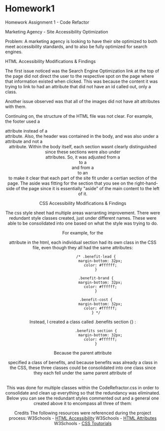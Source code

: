 # Homework1
Homework Assignment 1 - Code Refactor

Marketing Agency - Site Accessibility Optimization

Problem: A marketing agency is looking to have their site optimized to both meet accessibility standards, and to also be fully optimized for search engines.


HTML Accessibility Modifications & Findings

The first issue noticed was the Search Engine Optimization link at the top of the page did not direct the user to the respective spot on the page where that information existed when clicked. This was because the content it was trying to link to had an attribute that did not have an id called out, only a class. 

Another issue observed was that all of the images did not have alt attributes with them.

Continuing on, the structure of the HTML file was not clear. For example, the footer used a <div> attribute instead of a <footer> attribute. Also, the header was contained in the body, and was also under a <div> attribute and not a <header> attribute. Within the body itself, each section wasnt clearly distinguished since these sections were also under <div> attributes. So, it was adjusted from a <div> to a <section> and from a <div> to an <aside> to make it clear that each part of the site fit under a certian section of the page. The aside was fitting for the section that you see on the right-hand-side of the page since it is essentially "aside" of the main content to the left of it.


CSS Accessibility Modifications & Findings

The css style sheet had multiple areas warranting improvement. There were redundant style classes created, just under different names. These were able to be consolidated into one based on what the style was trying to do. 

For example, for the <aside> attribute in the html, each individual section had its own class in the CSS file, even though they all had the same attributes:

                /* .benefit-lead {
                    margin-bottom: 32px;
                    color: #ffffff;
                }

                .benefit-brand {
                    margin-bottom: 32px;
                    color: #ffffff;
                }

                .benefit-cost {
                    margin-bottom: 32px;
                    color: #ffffff;
                } */

Instead, I created a class called .benefits section {} :

                .benefits section {
                    margin-bottom: 32px;
                    color: #ffffff;
                }

Because the parent attribute <aside> specified a class of benefits, and because benefits was already a class in the CSS, these three classes could be consolidated into one class since they each fell under the same parent attribute of <aside>.

This was done for multiple classes within the CodeRefractor.css in order to consolidate and clean up everything so that the redundancy was eliminated. Below you can see the redundant styles commented out
and a general one created above it to encompass all three of them:





Credits
The following resources were referenced during the project process:
W3Schools - [HTML Accessibility](https://www.w3schools.com/html/html_accessibility.asp "HTML Accessibility")
W3Schools - [HTML Attributes](https://www.w3schools.com/tags/ref_attributes.asp "HTML Attributes")
W3Schools - [CSS Toutorials](https://www.w3schools.com/css/default.asp "CSS Toutorials")




